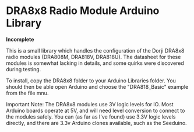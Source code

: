 DRA8x8 Radio Module Arduino Library
======

**Incomplete**

This is a small library which handles the configuration of the Dorji DRA8x8 radio modules (DRA808M, DRA818V, DRA818U). The datasheet for these modules is somewhat lacking in details, and some quirks were discovered during testing.

To install, copy the DRA8x8 folder to your Arduino Libraries folder. You should then be able open Arduino and choose the "DRA818_Basic" example from the file mnu. 

Important Note: The DRA8x8 modules use 3V logic levels for IO. Most Arduino boards operate at 5V, and will need level conversion to connect to the modules safely. 
You can (as far as I've found) use 3.3V logic levels directly, and there are 3.3v Arduino clones available, such as the Seeduino.
